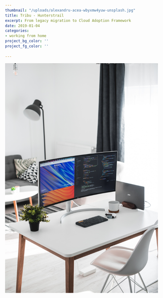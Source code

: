 ```yaml
---
thumbnail: "/uploads/alexandru-acea-wbyxmw4yuw-unsplash.jpg"
title: Tribu - Hunterstrail
excerpt: From legacy migration to Cloud Adoption Framework
date: 2019-01-04
categories:
- working from home
project_bg_color: ''
project_fg_color: ''

---
```

![](/uploads/alexandru-acea-wbyxmw4yuw-unsplash.jpg)